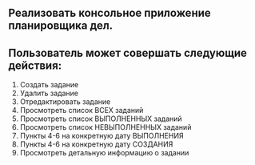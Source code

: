 ## Реализовать консольное приложение планировщика дел.
## Пользователь может совершать следующие действия:
1) Создать задание
2) Удалить задание
3) Отредактировать задание
4) Просмотреть список ВСЕХ заданий
5) Просмотреть список ВЫПОЛНЕННЫХ заданий
6) Просмотреть список НЕВЫПОЛНЕННЫХ заданий
7) Пункты 4-6 на конкретную дату ВЫПОЛНЕНИЯ
8) Пункты 4-6 на конкретную дату СОЗДАНИЯ
9) Просмотреть детальную информацию о задании

